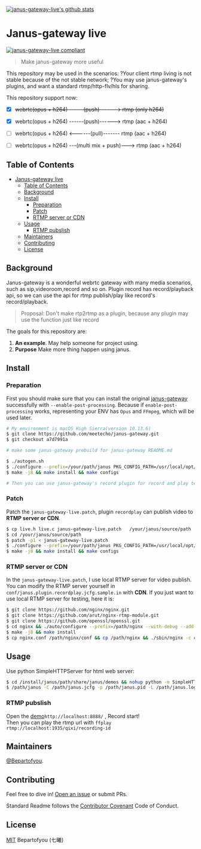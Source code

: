 [![janus-gateway-live's github stats](https://github-readme-stats.vercel.app/api?username=Bepartofyou)](https://github.com/Bepartofyou/janus-gateway-live)

# Janus-gateway live

[![janus-gateway-live compliant](https://img.shields.io/badge/rtmp%20live-janus--gateway-brightgreen.svg)](https://github.com/Bepartofyou/janus-gateway-live)

> Make janus-gateway more useful

 This repository may be used in the scenarios: ?Your client rtmp living is not stable because of the not stable network; ?You may use janus-gateway's plugins, and want a standard rtmp/http-flv/hls for sharing.

This repository support now:

* [x] ~~webrtc(opus + h264) ------(push)------> rtmp (only h264)~~
* [x] webrtc(opus + h264) ------(push)------> rtmp (aac + h264)
* [ ] webrtc(opus + h264) <------(pull)------- rtmp (aac + h264)
* [ ] webrtc(opus + h264) ---(multi mix + push)---> rtmp (aac + h264)


## Table of Contents

- [Janus-gateway live](#janus-gateway-live)
  - [Table of Contents](#table-of-contents)
  - [Background](#background)
  - [Install](#install)
    - [Preparation](#preparation)
    - [Patch](#patch)
    - [RTMP server or CDN](#rtmp-server-or-cdn)
  - [Usage](#usage)
    - [RTMP pubslish](#rtmp-pubslish)
  - [Maintainers](#maintainers)
  - [Contributing](#contributing)
  - [License](#license)

## Background

Janus-gateway is a wonderful webrtc gateway with many media scenarios, such as sip,videoroom,record and so on. Plugin record has record/playback api, so we can use the api for rtmp publish/play like record's record/playback.

> Proposal: Don't make rtp2rtmp as a plugin, because any plugin may use the function just like record


The goals for this repository are:

1. **An example**. May help someone for project using.
2. **Purpose** Make more thing happen using janus.


## Install

### Preparation
  
First you should make sure that you can install the original [janus-gateway](https://github.com/meetecho/janus-gateway) successfully with `--enable-post-processing`. Because if `enable-post-processing` works, representing your ENV has `Opus` and `FFmpeg`, which will be used later.

```sh
# My environment is macOS High Sierra(version 10.13.6)
$ git clone https://github.com/meetecho/janus-gateway.git
$ git checkout a7d7991a

# make some janus-gateway prebuild for janus-gateway README.md

$ ./autogen.sh
$ ./configure --prefix=/your/path/janus PKG_CONFIG_PATH=/usr/local/opt/openssl/lib/pkgconfig  --enable-post-processing
$ make -j8 && make install && make configs

# Then you can use janus-gateway's record plugin for record and play testing.
```

### Patch

Patch the `janus-gateway-live.patch`, plugin `recordplay` can publish video to **RTMP server or CDN**.

```sh
$ cp live.h live.c janus-gateway-live.patch   /your/janus/source/path
$ cd /your/janus/source/path
$ patch -p1 < janus-gateway-live.patch
$ ./configure --prefix=/your/path/janus PKG_CONFIG_PATH=/usr/local/opt/openssl/lib/pkgconfig  --enable-post-processing
$ make -j8 && make install && make configs
```

### RTMP server or CDN

In the `janus-gateway-live.patch`, I use local RTMP server for video publish. You can modify the RTMP server yourself in `conf/janus.plugin.recordplay.jcfg.sample.in` with **CDN**. If you just want to use local RTMP server for testing, here it is:

```sh
$ git clone https://github.com/nginx/nginx.git
$ git clone https://github.com/arut/nginx-rtmp-module.git
$ git clone https://github.com/openssl/openssl.git
$ cd nginx && ./auto/configure --prefix=/path/nginx --with-debug --add-module=/path/nginx-rtmp-module --with-openssl=/path/openssl
$ make -j8 && make install
$ cp nginx.conf /path/nginx/conf && cp /path/nginx && ./sbin/nginx -c conf/nginx.conf
```

## Usage

Use python SimpleHTTPServer for html web server:

```sh
$ cd /install/janus/path/share/janus/demos && nohup python -m SimpleHTTPServer 8888 &
$ /path/janus -C /path/janus.jcfg -p /path/janus.pid -L /path/janus.log -l -R -b -D -d 7 -e -B 50
```

### RTMP pubslish

Open the [demo](http://localhost:8888/)`http://localhost:8888/` , Record start! <br/> Then you can play the rtmp url with `ffplay rtmp://localhost:1935/qixi/recording-id`


## Maintainers

[@Bepartofyou](https://github.com/Bepartofyou).

## Contributing

Feel free to dive in! [Open an issue](https://github.com/Bepartofyou/janus-gateway-live/issues/new) or submit PRs.

Standard Readme follows the [Contributor Covenant](http://contributor-covenant.org/version/1/3/0/) Code of Conduct.


## License

[MIT](LICENSE) Bepartofyou (七曦)
